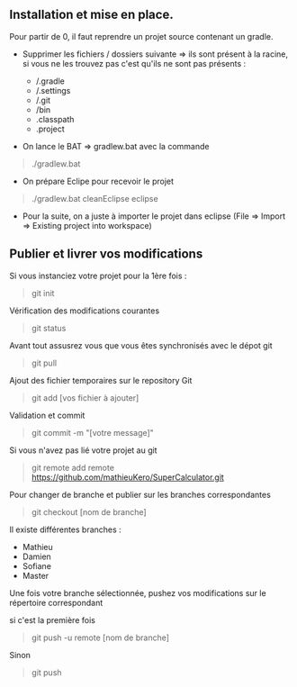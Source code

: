 ## Installation et mise en place. 

Pour partir de 0, il faut reprendre un projet source contenant un gradle. 

* Supprimer les fichiers / dossiers suivante => ils sont présent à la racine, si vous ne les trouvez pas c'est qu'ils ne sont pas présents :
  * /.gradle
  * /.settings
  * /.git
  * /bin
  * .classpath
  * .project

* On lance le BAT => gradlew.bat avec la commande 

> ./gradlew.bat

* On prépare Eclipe pour recevoir le projet 

> ./gradlew.bat cleanEclipse eclipse 

* Pour la suite, on a juste à importer le projet dans eclipse (File => Import => Existing project into workspace)

## Publier et livrer vos modifications 

Si vous instanciez votre projet pour la 1ère fois :

> git init

Vérification des modifications courantes

> git status

Avant tout assusrez vous que vous êtes synchronisés avec le dépot git

> git pull

Ajout des fichier temporaires sur le repository Git

> git add [vos fichier à ajouter]

Validation et commit

> git commit -m "[votre message]"

Si vous n'avez pas lié votre projet au git 

> git remote add remote https://github.com/mathieuKero/SuperCalculator.git

Pour changer de branche et publier sur les branches correspondantes 

> git checkout [nom de branche]

Il existe différentes branches :
* Mathieu
* Damien
* Sofiane
* Master

Une fois votre branche sélectionnée, pushez vos modifications sur le répertoire correspondant

si c'est la première fois

> git push -u remote [nom de branche] 

Sinon 

> git push
